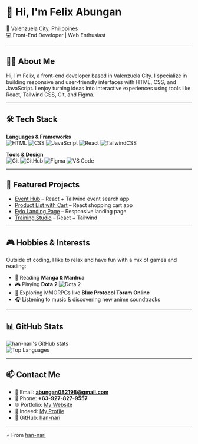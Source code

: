 # 👋 Hi, I'm Felix Abungan

📍 Valenzuela City, Philippines  
💻 Front-End Developer | Web Enthusiast  

---

## 🧑‍💻 About Me
Hi, I’m Felix, a front-end developer based in Valenzuela City. I specialize in building responsive and user-friendly interfaces with HTML, CSS, and JavaScript. I enjoy turning ideas into interactive experiences using tools like React, Tailwind CSS, Git, and Figma.

---

## 🛠 Tech Stack

**Languages & Frameworks**  
![HTML](https://img.shields.io/badge/HTML5-E34F26?style=for-the-badge&logo=html5&logoColor=white)
![CSS](https://img.shields.io/badge/CSS3-1572B6?style=for-the-badge&logo=css3&logoColor=white)
![JavaScript](https://img.shields.io/badge/JavaScript-323330?style=for-the-badge&logo=javascript&logoColor=F7DF1E)
![React](https://img.shields.io/badge/React-20232A?style=for-the-badge&logo=react&logoColor=61DAFB)
![TailwindCSS](https://img.shields.io/badge/Tailwind_CSS-38B2AC?style=for-the-badge&logo=tailwind-css&logoColor=white)

**Tools & Design**  
![Git](https://img.shields.io/badge/Git-F05032?style=for-the-badge&logo=git&logoColor=white)
![GitHub](https://img.shields.io/badge/GitHub-181717?style=for-the-badge&logo=github&logoColor=white)
![Figma](https://img.shields.io/badge/Figma-F24E1E?style=for-the-badge&logo=figma&logoColor=white)
![VS Code](https://img.shields.io/badge/VS%20Code-0078d7?style=for-the-badge&logo=visual-studio-code&logoColor=white)

---

## 🚀 Featured Projects
- [Event Hub](https://han-nari.github.io/event-hub/) – React + Tailwind event search app  
- [Product List with Cart](https://han-nari.github.io/front-end-challenge03/#/) – React shopping cart app  
- [Fylo Landing Page](https://han-nari.github.io/front-end-challenge02/) – Responsive landing page  
- [Training Studio](https://han-nari.github.io/gymTraining/) – React + Tailwind  

---

## 🎮 Hobbies & Interests
Outside of coding, I like to relax and have fun with a mix of games and reading:

- 📖 Reading **Manga & Manhua**  
- 🎮 Playing **Dota 2** ![Dota 2](https://img.shields.io/badge/Dota%202-cc0000?style=for-the-badge&logo=dota2&logoColor=white)  
- 🌌 Exploring MMORPGs like **Blue Protocol Toram Online**  
- 🎧 Listening to music & discovering new anime soundtracks  

---

## 📊 GitHub Stats
![han-nari's GitHub stats](https://github-readme-stats.vercel.app/api?username=han-nari&show_icons=true&theme=radical)  
![Top Languages](https://github-readme-stats.vercel.app/api/top-langs/?username=han-nari&layout=compact&theme=radical)

---

## 📫 Contact Me
- 📧 Email: **abungan082198@gmail.com**  
- 📱 Phone: **+63-927-827-9557**  
- 🌐 Portfolio: [My Website](https://han-nari.github.io/updated-portfolio/)  
- 💼 Indeed: [My Profile](https://profile.indeed.com/?hl=en_PH&co=PH&from=gnav-homepage)  
- 🐙 GitHub: [han-nari](https://github.com/han-nari)  

---

⭐️ From [han-nari](https://github.com/han-nari)
